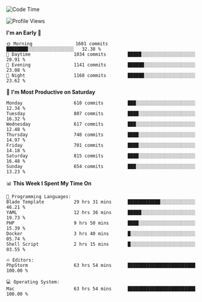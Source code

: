 <!--START_SECTION:waka-->
![Code Time](http://img.shields.io/badge/Code%20Time-4%2C008%20hrs%206%20mins-blue)

![Profile Views](http://img.shields.io/badge/Profile%20Views-0-blue)

**I'm an Early 🐤** 

```text
🌞 Morning                1601 commits        ████████░░░░░░░░░░░░░░░░░   32.38 % 
🌆 Daytime                1034 commits        █████░░░░░░░░░░░░░░░░░░░░   20.91 % 
🌃 Evening                1141 commits        ██████░░░░░░░░░░░░░░░░░░░   23.08 % 
🌙 Night                  1168 commits        ██████░░░░░░░░░░░░░░░░░░░   23.62 % 
```
📅 **I'm Most Productive on Saturday** 

```text
Monday                   610 commits         ███░░░░░░░░░░░░░░░░░░░░░░   12.34 % 
Tuesday                  807 commits         ████░░░░░░░░░░░░░░░░░░░░░   16.32 % 
Wednesday                617 commits         ███░░░░░░░░░░░░░░░░░░░░░░   12.48 % 
Thursday                 740 commits         ████░░░░░░░░░░░░░░░░░░░░░   14.97 % 
Friday                   701 commits         ████░░░░░░░░░░░░░░░░░░░░░   14.18 % 
Saturday                 815 commits         ████░░░░░░░░░░░░░░░░░░░░░   16.48 % 
Sunday                   654 commits         ███░░░░░░░░░░░░░░░░░░░░░░   13.23 % 
```


📊 **This Week I Spent My Time On** 

```text
💬 Programming Languages: 
Blade Template           29 hrs 31 mins      ████████████░░░░░░░░░░░░░   46.21 % 
YAML                     12 hrs 36 mins      █████░░░░░░░░░░░░░░░░░░░░   19.73 % 
PHP                      9 hrs 50 mins       ████░░░░░░░░░░░░░░░░░░░░░   15.39 % 
Docker                   3 hrs 40 mins       █░░░░░░░░░░░░░░░░░░░░░░░░   05.74 % 
Shell Script             2 hrs 15 mins       █░░░░░░░░░░░░░░░░░░░░░░░░   03.55 % 

🔥 Editors: 
PhpStorm                 63 hrs 54 mins      █████████████████████████   100.00 % 

💻 Operating System: 
Mac                      63 hrs 54 mins      █████████████████████████   100.00 % 
```


<!--END_SECTION:waka-->
